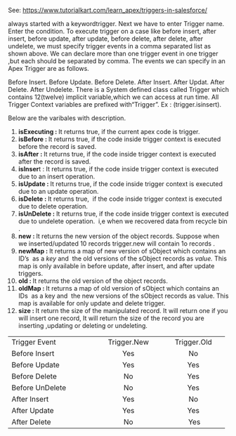 See: https://www.tutorialkart.com/learn_apex/triggers-in-salesforce/

always started with a keywordtrigger.
Next we have to enter Trigger name.
Enter the condition.
To execute trigger on a case like before insert, after insert, before update, after update, before delete, after delete, after undelete, we must specify trigger events in a comma separated list as shown above.
We can declare more than one trigger event in one trigger ,but each should be separated by comma. The events we can specify in an Apex Trigger are as follows.

Before Insert.
Before Update.
Before Delete.
After Insert.
After Updat.
After Delete.
After Undelete.
There is a System defined class called Trigger which contains 12(twelve) implicit variable,which we can access at run time. All Trigger Context variables are prefixed with“Trigger”. Ex : (trigger.isinsert).

Below are the varibales with description.


<ol> <li class="p1"><span class="s1"><b>isExecuting :&nbsp;</b>It returns true, if the current apex code is trigger.&nbsp;</span></li> <li class="p1"><b>isBefore :&nbsp;</b>It returns true, if the code inside trigger context is executed before the record is saved.</li> <li class="p1"><b>isAfter :&nbsp;</b>It returns true, if the code inside trigger context is executed after the record is saved.</li> <li class="p1"><b>isInser</b>t : It returns true, if the code inside trigger context is executed due to an insert operation.</li> <li class="p1"><b>isUpdate :&nbsp;</b>It returns true, if the code inside trigger context is executed due to an update operation.</li> <li class="p1"><b>isDelete :&nbsp;</b>It returns true, &nbsp;if the code inside trigger context is executed due to delete operation.</li> <li class="p1"><b>isUnDelete :&nbsp;</b>It returns true, if the code inside trigger context is executed due to undelete operation. &nbsp;i,e when we recovered data from recycle bin .</li> <li class="p1"><b>new :&nbsp;</b>It returns the new version of the object records. Suppose when we inserted/updated 10 records trigger.new will contain 1o records .</li> <li class="p1"><b>newMap :&nbsp;</b>It returns a map of new version of sObject which contains an ID’s &nbsp;as a <em>key</em> and&nbsp; the old versions of the sObject records as <em>value.&nbsp;</em>This map is only available in before update, after insert, and after update triggers.</li> <li class="p1"><b>old :&nbsp;</b>It returns the old version of the object records.</li> <li class="p1"><b>oldMap :&nbsp;</b>It returns a map of old version of sObject which contains an IDs&nbsp; as a key and&nbsp; the new versions of the sObject records as value. This map is available for only update and delete trigger.</li> <li class="p1"><b>size :&nbsp;</b>It return the size of the manipulated record. It will return one if you will insert one record, It will return the size of the record you are inserting ,updating or deleting or undeleting.</li> </ol>

<table style="height: 236px;" width="468"><tbody><tr><td style="width: 182px;">Trigger Event</td><td style="width: 136px; text-align: center;">Trigger.New</td><td style="width: 128px; text-align: center;">Trigger.Old</td> </tr><tr><td style="width: 182px;">Before Insert</td><td style="width: 136px; text-align: center;">Yes</td><td style="width: 128px; text-align: center;">No</td> </tr><tr><td style="width: 182px;">Before Update</td><td style="width: 136px; text-align: center;">Yes</td><td style="width: 128px; text-align: center;">Yes</td> </tr><tr><td style="width: 182px;">Before Delete</td><td style="width: 136px; text-align: center;">No</td><td style="width: 128px; text-align: center;">Yes</td> </tr><tr><td style="width: 182px;">Before UnDelete</td><td style="width: 136px; text-align: center;">No</td><td style="width: 128px; text-align: center;">Yes</td> </tr><tr><td style="width: 182px;">After Insert</td><td style="width: 136px; text-align: center;">Yes</td><td style="width: 128px; text-align: center;">No</td> </tr><tr><td style="width: 182px;">After Update</td><td style="width: 136px; text-align: center;">Yes</td><td style="width: 128px; text-align: center;">Yes</td> </tr><tr><td style="width: 182px;">After Delete</td><td style="width: 136px; text-align: center;">No</td><td style="width: 128px; text-align: center;">&nbsp;Yes</td> </tr> </tbody> </table>
